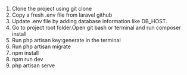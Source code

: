 1. Clone the project using git clone   
2. Copy a fresh .env file from laravel github    
3. Update .env file by adding database information like DB_HOST.  
4. Go to project root folder.Open git bash or terminal and run  composer install       
5. Run php artisan key:generate in the terminal    
6. Run php artisan migrate  
7. npm install
8. npm run dev
9. php artisan serve
